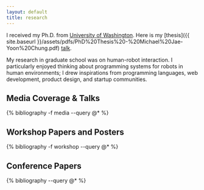 ```yaml
---
layout: default
title: research
---
```


I received my Ph.D. from [University of Washington](https://www.cs.washington.edu/).
Here is my [thesis]({{ site.baseurl }}/assets/pdfs/PhD%20Thesis%20-%20Michael%20Jae-Yoon%20Chung.pdf) [talk](https://youtu.be/pTml6yEIjcw).

My research in graduate school was on human-robot interaction.
I particularly enjoyed thinking about programming systems for robots in human environments; I drew inspirations from programming languages, web development, product design, and startup communities.

## Media Coverage & Talks

{% bibliography -f media --query @* %}

## Workshop Papers and Posters

{% bibliography -f workshop --query @* %}

## Conference Papers

{% bibliography --query @* %}
